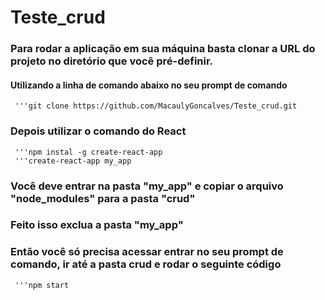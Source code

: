 # Teste_crud

<h3> Para rodar a aplicação em sua máquina basta clonar a URL do projeto no diretório que você pré-definir. </h3>
<h4> Utilizando a linha de comando abaixo no seu prompt de comando </h4>

     '''git clone https://github.com/MacaulyGoncalves/Teste_crud.git
 
 <h3> Depois utilizar o comando do React</h3>
 
     '''npm instal -g create-react-app
     '''create-react-app my_app

<h3> Você deve entrar na pasta "my_app" e copiar o arquivo "node_modules" para a pasta "crud"</h3>
<h3> Feito isso exclua a pasta "my_app"

<h3> Então você só precisa acessar entrar no seu prompt de comando, ir até a pasta crud e rodar o seguinte código </h3>
    
     '''npm start
